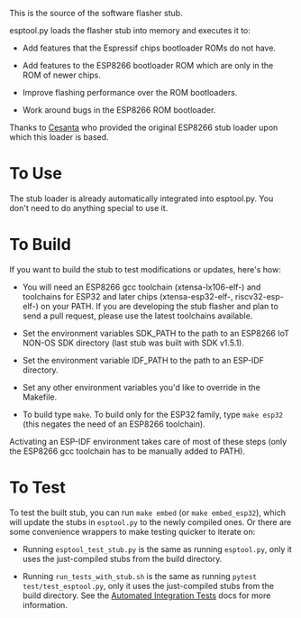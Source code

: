 This is the source of the software flasher stub.

esptool.py loads the flasher stub into memory and executes it to:

* Add features that the Espressif chips bootloader ROMs do not have.

* Add features to the ESP8266 bootloader ROM which are only in the ROM of newer chips.

* Improve flashing performance over the ROM bootloaders.

* Work around bugs in the ESP8266 ROM bootloader.

Thanks to [Cesanta](http://cesanta.com/) who provided the original ESP8266 stub loader upon which this loader is based.

# To Use

The stub loader is already automatically integrated into esptool.py. You don't need to do anything special to use it.

# To Build

If you want to build the stub to test modifications or updates, here's how:

* You will need an ESP8266 gcc toolchain (xtensa-lx106-elf-) and toolchains for ESP32 and later chips (xtensa-esp32-elf-, riscv32-esp-elf-) on your PATH. If you are developing the stub flasher and plan to send a pull request, please use the latest toolchains available.

* Set the environment variables SDK_PATH to the path to an ESP8266 IoT NON-OS SDK directory (last stub was built with SDK v1.5.1).

* Set the environment variable IDF_PATH to the path to an ESP-IDF directory.

* Set any other environment variables you'd like to override in the Makefile.

* To build type `make`. To build only for the ESP32 family, type `make esp32` (this negates the need of an ESP8266 toolchain).

Activating an ESP-IDF environment takes care of most of these steps (only the ESP8266 gcc toolchain has to be manually added to PATH).

# To Test

To test the built stub, you can run `make embed` (or `make embed_esp32`), which will update the stubs in `esptool.py` to the newly compiled ones. Or there are some convenience wrappers to make testing quicker to iterate on:

* Running `esptool_test_stub.py` is the same as running `esptool.py`, only it uses the just-compiled stubs from the build directory.

* Running `run_tests_with_stub.sh` is the same as running `pytest test/test_esptool.py`, only it uses the just-compiled stubs from the build directory. See the [Automated Integration Tests](https://docs.espressif.com/projects/esptool/en/latest/contributing.html#automated-integration-tests) docs for more information.
